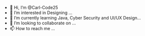 - 👋 Hi, I’m @Carl-Code25
- 👀 I’m interested in Designing ...
- 🌱 I’m currently learning Java, Cyber Security and UI/UX Design...
- 💞️ I’m looking to collaborate on ...
- 📫 How to reach me ...

<!---
Carl-Code25/Carl-Code25 is a ✨ special ✨ repository because its `README.md` (this file) appears on your GitHub profile.
You can click the Preview link to take a look at your changes.
--->
